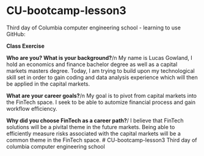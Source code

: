 # CU-bootcamp-lesson3
Third day of Columbia computer engineering school - learning to use GitHub:

**Class Exercise** 

**Who are you? What is your background?**/n
My name is Lucas Gowland, I hold an economics and finance bachelor degree as well as a capital markets masters degree. Today, I am trying to build upon my technological skill set in order to gain coding and data analysis experience which will then be applied in the capital markets.


**What are your career goals?**/n
My goal is to pivot from capital markets into the FinTech space. I seek to be able to automize financial process and gain workflow efficiency.


**Why did you choose FinTech as a career path?**/
I believe that FinTech solutions will be a pivital theme in the future markets. Being able to efficiently measure risks associated with the capital markets will be a common theme in the FinTech space. # CU-bootcamp-lesson3
Third day of columbia computer engineering school 

